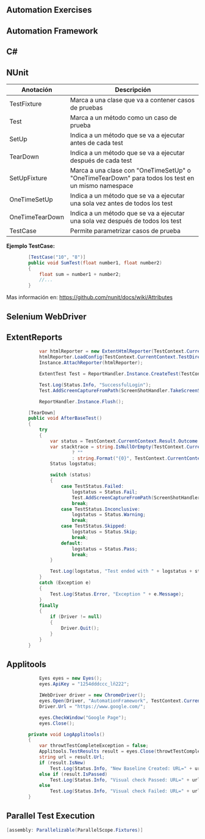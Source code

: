 ## Automation Exercises
## Automation Framework
## C#
## NUnit
| Anotación       | Descripción   |
| -------------   | ------------- |
| TestFixture     | Marca a una clase que va a contener casos de pruebas  |
| Test            | Marca a un método como un caso de prueba  |
| SetUp           | Indica a un método que se va a ejecutar antes de cada test  |
| TearDown        | Indica a un método que se va a ejecutar después de cada test   |
| SetUpFixture    | Marca a una clase con "OneTimeSetUp" o "OneTimeTearDown" para todos los test en un mismo namespace |
| OneTimeSetUp    | Indica a un método que se va a ejecutar una sola vez antes de todos los test  |
| OneTimeTearDown | Indica a un método que se va a ejecutar una sola vez después de todos los test  |
| TestCase        | Permite parametrizar casos de prueba  |

**Ejemplo TestCase:**
```c#
        [TestCase("10", "8")]
        public void SumTest(float number1, float number2)
        {
            float sum = number1 + number2;
            //...
        }
```

Mas información en: https://github.com/nunit/docs/wiki/Attributes

## Selenium WebDriver
## ExtentReports
```c#
            var htmlReporter = new ExtentHtmlReporter(TestContext.CurrentContext.TestDirectory + "\\Report.html");
            htmlReporter.LoadConfig(TestContext.CurrentContext.TestDirectory + "\\extent-config.xml");
            Instance.AttachReporter(htmlReporter);

            ExtentTest Test = ReportHandler.Instance.CreateTest(TestContext.CurrentContext.Test.Name);

            Test.Log(Status.Info, "SuccessfulLogin");
            Test.AddScreenCaptureFromPath(ScreenShotHandler.TakeScreenShot(Driver));

            ReportHandler.Instance.Flush();
```
```c#
        [TearDown]
        public void AfterBaseTest()
        {
            try
            {
                var status = TestContext.CurrentContext.Result.Outcome.Status;
                var stacktrace = string.IsNullOrEmpty(TestContext.CurrentContext.Result.StackTrace)
                        ? ""
                        : string.Format("{0}", TestContext.CurrentContext.Result.StackTrace);
                Status logstatus;

                switch (status)
                {
                    case TestStatus.Failed:
                        logstatus = Status.Fail;
                        Test.AddScreenCaptureFromPath(ScreenShotHandler.TakeScreenShot(Driver));
                        break;
                    case TestStatus.Inconclusive:
                        logstatus = Status.Warning;
                        break;
                    case TestStatus.Skipped:
                        logstatus = Status.Skip;
                        break;
                    default:
                        logstatus = Status.Pass;
                        break;
                }

                Test.Log(logstatus, "Test ended with " + logstatus + stacktrace);                
            }
            catch (Exception e)
            {
                Test.Log(Status.Error, "Exception " + e.Message);
            }
            finally
            {                
                if (Driver != null)
                {
                    Driver.Quit();
                }
            }            
        }
```
## Applitools
```c#
            Eyes eyes = new Eyes();
            eyes.ApiKey = "1254dddccc_lñ222";

            IWebDriver driver = new ChromeDriver();
            eyes.Open(Driver, "AutomationFramework", TestContext.CurrentContext.Test.Name);
            Driver.Url = "https://www.google.com/";

            eyes.CheckWindow("Google Page");
            eyes.Close();
```
```c#
        private void LogApplitools()
        {
            var throwtTestCompleteException = false;
            Applitools.TestResults result = eyes.Close(throwtTestCompleteException);
            string url = result.Url;
            if (result.IsNew)
                Test.Log(Status.Info, "New Baseline Created: URL=" + url);
            else if (result.IsPassed)
                Test.Log(Status.Info, "Visual check Passed: URL=" + url);
            else
                Test.Log(Status.Info, "Visual check Failed: URL=" + url);
        }
```
## Parallel Test Execution
```c#
[assembly: Parallelizable(ParallelScope.Fixtures)]
```

